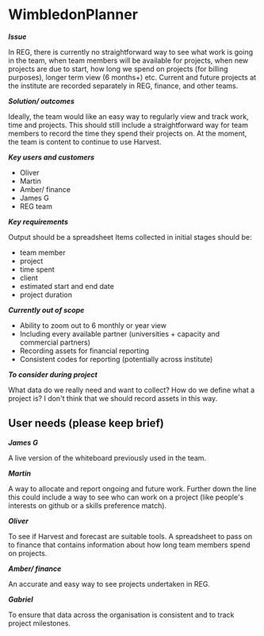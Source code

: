 # WimbledonPlanner

***Issue***

In REG, there is currently no straightforward way to see what work is going in the team, when team members will be available for projects, when new projects are due to start, how long we spend on projects (for billing purposes), longer term view (6 months+) etc. 
Current and future projects at the institute are recorded separately in REG, finance, and other teams.

***Solution/ outcomes***

Ideally, the team would like an easy way to regularly view and track work, time and projects. This should still include a straightforward way for team members to record the time they spend their projects on. At the moment, the team is content to continue to use Harvest.

***Key users and customers***

* Oliver
* Martin
* Amber/ finance
* James G
* REG team

***Key requirements***

Output should be a spreadsheet
Items collected in initial stages should be: 
* team member
* project
* time spent
* client
* estimated start and end date
* project duration
    
***Currently out of scope***

* Ability to zoom out to 6 monthly or year view
* Including every available partner (universities + capacity and commercial partners)
* Recording assets for financial reporting
* Consistent codes for reporting (potentially across institute)

***To consider during project***

What data do we really need and want to collect? 
How do we define what a project is? I don't think that we should record assets in this way.

## User needs (please keep brief)

***James G***

A live version of the whiteboard previously used in the team. 

***Martin***

A way to allocate and report ongoing and future work. Further down the line this could include a way to see who can work on a project (like people's interests on github or a skills preference match).

***Oliver***

To see if Harvest and forecast are suitable tools. A spreadsheet to pass on to finance that contains information about how long team members spend on projects.

***Amber/ finance***

An accurate and easy way to see projects undertaken in REG.

***Gabriel***

To ensure that data across the organisation is consistent and to track project milestones.
